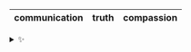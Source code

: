 | communication | truth | compassion |
| :-----------: | :---: | :--------: |

<details>
  <summary>✨</summary>
  These words are chosen at random each day. New words will appear here tomorrow morning.
</details>